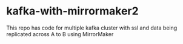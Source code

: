 # kafka-with-mirrormaker2
This repo has code for multiple kafka cluster with ssl and data being replicated across A to B using MirrorMaker
